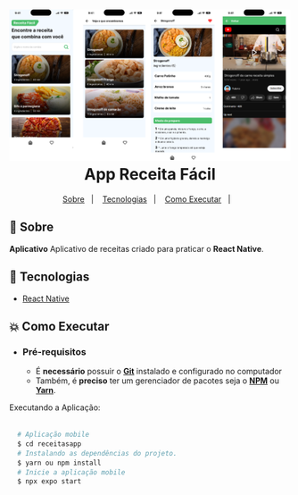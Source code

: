
<h1 align="center">
    <img alt="ReceitaFacil" src="receita_facil.png"  width="1000px" />
    <br>App Receita Fácil<br/>
</h1> 

<p align="center">
  <a href="#bookmark-sobre">Sobre</a>&nbsp;&nbsp;&nbsp;|&nbsp;&nbsp;&nbsp;
  <a href="#rocket-tecnologias">Tecnologias</a>&nbsp;&nbsp;&nbsp;|&nbsp;&nbsp;&nbsp;
  <a href="#boom-como-executar">Como Executar</a>&nbsp;&nbsp;&nbsp;|&nbsp;&nbsp;&nbsp;
</p>

## :bookmark: Sobre

**Aplicativo** Aplicativo de receitas criado para praticar o **React Native**.
  


## :rocket: Tecnologias
-  [React Native](http://facebook.github.io/react-native/)

## :boom: Como Executar

- ### **Pré-requisitos**

  - É **necessário** possuir o **[Git](https://git-scm.com/)** instalado e configurado no computador
  - Também, é **preciso** ter um gerenciador de pacotes seja o **[NPM](https://www.npmjs.com/)** ou **[Yarn](https://yarnpkg.com/)**.

Executando a Aplicação:


```sh

  # Aplicação mobile
  $ cd receitasapp
  # Instalando as dependências do projeto.
  $ yarn ou npm install
  # Inicie a aplicação mobile
  $ npx expo start
```
